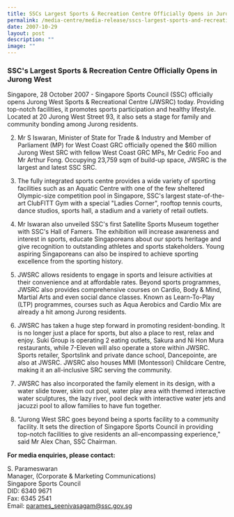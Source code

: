 ```yaml
---
title: SSCs Largest Sports & Recreation Centre Officially Opens in Jurong West
permalink: /media-centre/media-release/sscs-largest-sports-and-recreation-centre-officially-open/
date: 2007-10-29
layout: post
description: ""
image: ""
---
```

### **SSC's Largest Sports & Recreation Centre Officially Opens in Jurong West**

Singapore, 28 October 2007 - Singapore Sports Council (SSC) officially opens Jurong West Sports & Recreational Centre (JWSRC) today. Providing top-notch facilities, it promotes sports participation and healthy lifestyle. Located at 20 Jurong West Street 93, it also sets a stage for family and community bonding among Jurong residents.

2. Mr S Iswaran, Minister of State for Trade & Industry and Member of Parliament (MP) for West Coast GRC officially opened the $60 million Jurong West SRC with fellow West Coast GRC MPs, Mr Cedric Foo and Mr Arthur Fong. Occupying 23,759 sqm of build-up space, JWSRC is the largest and latest SSC SRC.

3.  The fully integrated sports centre provides a wide variety of sporting facilities such as an Aquatic Centre with one of the few sheltered Olympic-size competition pool in Singapore, SSC's largest state-of-the-art ClubFITT Gym with a special "Ladies Corner", rooftop tennis courts, dance studios, sports hall, a stadium and a variety of retail outlets.

4. Mr Iswaran also unveiled SSC's first Satellite Sports Museum together with SSC's Hall of Famers. The exhibition will increase awareness and interest in sports, educate Singaporeans about our sports heritage and give recognition to outstanding athletes and sports stakeholders. Young aspiring Singaporeans can also be inspired to achieve sporting excellence from the sporting history.

5. JWSRC allows residents to engage in sports and leisure activities at their convenience and at affordable rates. Beyond sports programmes, JWSRC also provides comprehensive courses on Cardio, Body & Mind, Martial Arts and even social dance classes. Known as Learn-To-Play (LTP) programmes, courses such as Aqua Aerobics and Cardio Mix are already a hit among Jurong residents.

6. JWSRC has taken a huge step forward in promoting resident-bonding. It is no longer just a place for sports, but also a place to rest, relax and enjoy. Suki Group is operating 2 eating outlets, Sakura and Ni Hon Mura restaurants, while 7-Eleven will also operate a store within JWSRC. Sports retailer, Sportslink and private dance school, Dancepointe, are also at JWSRC. JWSRC also houses MMI (Montessori) Childcare Centre, making it an all-inclusive SRC serving the community.

7. JWSRC has also incorporated the family element in its design, with a water slide tower, skim out pool, water play area with themed interactive water sculptures, the lazy river, pool deck with interactive water jets and jacuzzi pool to allow families to have fun together.

8. "Jurong West SRC goes beyond being a sports facility to a community facility. It sets the direction of Singapore Sports Council in providing top-notch facilities to give residents an all-encompassing experience," said Mr Alex Chan, SSC Chairman.

**For media enquiries, please contact:**

S. Parameswaran
<br>
Manager, (Corporate & Marketing Communications)
<br>
Singapore Sports Council
<br>
DID: 6340 9671
<br>
Fax: 6345 2541
<br>
Email: [parames_seenivasagam@ssc.gov.sg](mailto:parames_seenivasagam@ssc.gov.sg)
